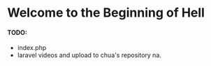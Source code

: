 # Welcome to the Beginning of Hell
#### TODO:
* index.php
* laravel videos and upload to chua's repository na.
